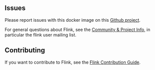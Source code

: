 ## Issues

Please report issues with this docker image on this [Github project](https://github.com/docker-flink/docker-flink).

For general questions about Flink, see the [Community & Project Info](https://flink.apache.org/community.html), in particular the flink user mailing list.

## Contributing

If you want to contribute to Flink, see the [Flink Contribution Guide](https://flink.apache.org/how-to-contribute.html).
